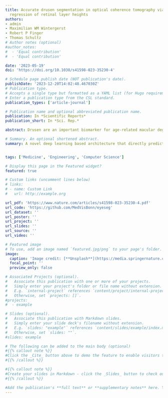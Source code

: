 ```yaml
---
title: Accurate drusen segmentation in optical coherence tomography via order-constrained
  regression of retinal layer heights
authors:
- admin
- Maximilian WM Wintergerst
- Robert P Finger
- Thomas Schultz
# Author notes (optional)
#author_notes:
#  - 'Equal contribution'
#  - 'Equal contribution'

date: '2023-05-19'
doi: 'https://doi.org/10.1038/s41598-023-35230-4'

# Schedule page publish date (NOT publication's date).
publishDate: '2023-12-20T14:02:48.467030Z'
# Publication type.
# Accepts a single type but formatted as a YAML list (for Hugo requirements).
# Enter a publication type from the CSL standard.
publication_types: ['article-journal']

# Publication name and optional abbreviated publication name.
publication: In *Scientific Reports*
publication_short: In *Sci. Rep.*

abstract: Drusen are an important biomarker for age-related macular degeneration (AMD). Their accurate segmentation based on optical coherence tomography (OCT) is therefore relevant to the detection, staging, and treatment of disease. Since manual OCT segmentation is resource-consuming and has low reproducibility, automatic techniques are required. In this work, we introduce a novel deep learning based architecture that directly predicts the position of layers in OCT and guarantees their correct order, achieving state-of-the-art results for retinal layer segmentation. In particular, the average absolute distance between our model’s prediction and the ground truth layer segmentation in an AMD dataset is 0.63, 0.85, and 0.44 pixel for Bruch's membrane (BM), retinal pigment epithelium (RPE) and ellipsoid zone (EZ), respectively. Based on layer positions, we further quantify drusen load with excellent accuracy, achieving 0.994 and 0.988 Pearson correlation between drusen volumes estimated by our method and two human readers, and increasing the Dice score to 0.71 ± 0.16 (from 0.60 ± 0.23) and 0.62 ± 0.23 (from 0.53 ± 0.25), respectively, compared to a previous state-of-the-art method. Given its reproducible, accurate, and scalable results, our method can be used for the large-scale analysis of OCT data.

# Summary. An optional shortened abstract.
summary: A novel deep learning based architecture that directly predicts the position of layers in OCT and guarantees their correct order is introduced, achieving state-of-the-art results for retinal layer segmentation.


tags: ['Medicine', 'Engineering', 'Computer Science']

# Display this page in the Featured widget?
featured: true

# Custom links (uncomment lines below)
# links:
# - name: Custom Link
#   url: http://example.org

url_pdf: 'https://www.nature.com/articles/s41598-023-35230-4.pdf'
url_code: 'https://github.com/MedVisBonn/eyeseg'
url_dataset: ''
url_poster: ''
url_project: ''
url_slides: ''
url_source: ''
url_video: ''

# Featured image
# To use, add an image named `featured.jpg/png` to your page's folder.
image:
  caption: 'Image credit: [**Unsplash**](https://media.springernature.com/full/springer-static/image/art%3A10.1038%2Fs41598-023-35230-4/MediaObjects/41598_2023_35230_Fig3_HTML.png?as=webp)'
  focal_point: ''
  preview_only: false

# Associated Projects (optional).
#   Associate this publication with one or more of your projects.
#   Simply enter your project's folder or file name without extension.
#   E.g. `internal-project` references `content/project/internal-project/index.md`.
#   Otherwise, set `projects: []`.
#projects:
#  - example

# Slides (optional).
#   Associate this publication with Markdown slides.
#   Simply enter your slide deck's filename without extension.
#   E.g. `slides: "example"` references `content/slides/example/index.md`.
#   Otherwise, set `slides: ""`.
#slides: example

# The following can be added to the main body (optional)
#{{% callout note %}}
#Click the _Cite_ button above to demo the feature to enable visitors to import publication metadata into their reference management software.
#{{% /callout %}}

#{{% callout note %}}
#Create your slides in Markdown - click the _Slides_ button to check out the example.
#{{% /callout %}}

#Add the publication's **full text** or **supplementary notes** here. You can use rich formatting such as including [code, math, and images](https://docs.#hugoblox.com/content/writing-markdown-latex/).
---
```




